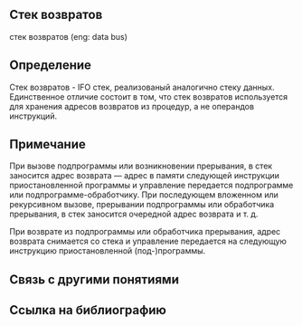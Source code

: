 ## Стек возвратов
cтек возвратов (eng: data bus) 

## Определение
Стек возвратов -  IFO стек, реализованый аналогично стеку данных. Единственное отличие состоит в том, что стек возвратов используется для хранения адресов возвратов из процедур, а не операндов инструкций.
## Примечание
При вызове подпрограммы или возникновении прерывания, в стек заносится адрес возврата — адрес в памяти следующей инструкции приостановленной программы и управление передается подпрограмме или подпрограмме-обработчику. При последующем вложенном или рекурсивном вызове, прерывании подпрограммы или обработчика прерывания, в стек заносится очередной адрес возврата и т. д.

При возврате из подпрограммы или обработчика прерывания, адрес возврата снимается со стека и управление передается на следующую инструкцию приостановленной (под-)программы.

## Связь с другими понятиями


## Cсылка на библиографию

